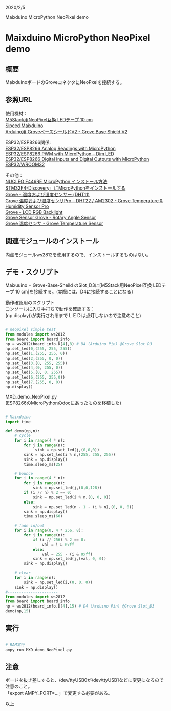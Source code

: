 
2020/2/5

Maixduino MicroPython NeoPixel demo
# Maixduino MicroPython NeoPixel demo

## 概要
MaixduinoボードのGroveコネクタにNeoPxelを接続する。

## 参照URL

使用機材：  
[M5Stack用NeoPixel互換 LEDテープ 10 cm](https://www.switch-science.com/catalog/5208/)    
[Sipeed Maixduino](https://www.switch-science.com/catalog/5707/)  
[Arduino用 GroveベースシールドV2 - Grove Base Shield V2](https://jp.seeedstudio.com/Base-Shield-V2.html)  


ESP32/ESP8266関係:  
[ESP32/ESP8266 Analog Readings with MicroPython](https://randomnerdtutorials.com/esp32-esp8266-analog-readings-micropython/)    
[ESP32/ESP8266 PWM with MicroPython – Dim LED](https://randomnerdtutorials.com/esp32-esp8266-pwm-micropython/)   
[ESP32/ESP8266 Digital Inputs and Digital Outputs with MicroPython](https://randomnerdtutorials.com/esp32-esp8266-digital-inputs-digital-outputs-micropython/)   
[ESP32/WROOM32](https://i0.wp.com/randomnerdtutorials.com/wp-content/uploads/2018/08/esp32-pinout-chip-ESP-WROOM-32.png)   

その他：  
[NUCLEO F446RE MicroPython インストール方法](https://beta-notes.way-nifty.com/blog/2020/01/post-459022.html)   
[STM32F4-Discovery」にMicroPythonをインストールする](https://beta-notes.way-nifty.com/blog/2020/02/post-6822aa.html)  
[Grove - 温度および湿度センサー (DHT11)](https://jp.seeedstudio.com/Grove-Temperature-Humidity-Sensor-DHT11.html)  
[Grove 温度および湿度センサPro – DHT22 / AM2302 - Grove Temperature & Humidity Sensor Pro](https://jp.seeedstudio.com/Grove-Temperature-Humidity-Sensor-Pro-AM2302.html)   
  [Grove - LCD RGB Backlight](https://www.seeedstudio.com/Grove-LCD-RGB-Backlight.html)   
[Grove  Sensor  Grove - Rotary Angle Sensor](http://wiki.seeedstudio.com/Grove-Rotary_Angle_Sensor/)   
[Grove 温度センサ - Grove Temperature Sensor](https://jp.seeedstudio.com/Grove-Temperature-Sensor.html)   

## 関連モジュールのインストール
内蔵モジュールws2812を使用するので、インストールするものはない。

## デモ・スクリプト
Maixuuino +  Grove-Base-Sheild のSlot_D3に[M5Stack用NeoPixel互換 LEDテープ 10 cm]を接続する。(実際には、D4に接続することになる）

動作確認用のスクリプト  
コンソールに入り手打ちで動作を確認する：  
(np.display()が実行されるまでＬＥＤは点灯しないので注意のこと)
```python

# neopixel simple test
from modules import ws2812
from board import board_info
np = ws2812(board_info.D[4],8) # D4 (Arduino Pin) @Grove Slot_D3
np.set_led(0,(255, 255, 255))
np.set_led(1,(255, 255, 0))
np.set_led(2,(255, 0, 0))
np.set_led(3,(0, 255, 255))
np.set_led(4,(0, 255, 0))
np.set_led(5,(0, 0, 255))
np.set_led(6,(255, 255,0))
np.set_led(7,(255, 0, 0))
np.display()

```

MXD_demo_NeoPixel.py   
(ESP8266のMicroPythonのdocにあったものを移植した)  
```python

# Maixduino
import time

def demo(np,n):
    # cycle
    for i in range(4 * n):
        for j in range(n):
             sink = np.set_led(j,(0,0,0))
        sink = np.set_led(i % n,(255, 255, 255))
        sink = np.display()
        time.sleep_ms(25)

    # bounce
    for i in range(4 * n):
        for j in range(n):
            sink = np.set_led(j,(0,0,128))
        if (i // n) % 2 == 0:
            sink = np.set_led(i % n,(0, 0, 0))
        else:
            sink = np.set_led(n - 1 - (i % n),(0, 0, 0))
        sink = np.display()
        time.sleep_ms(60)

    # fade in/out
    for i in range(0, 4 * 256, 8):
        for j in range(n):
            if (i // 256) % 2 == 0:
                val = i & 0xff
            else:
                val = 255 - (i & 0xff)
            sink = np.set_led(j,(val, 0, 0))
        sink = np.display()

    # clear
    for i in range(n):
        sink = np.set_led(i,(0, 0, 0))
    sink = np.display()
#----------------------
from modules import ws2812
from board import board_info
np = ws2812(board_info.D[4],15) # D4 (Arduino Pin) @Grove Slot_D3
demo(np,15)

```


## 実行

```bash

# RAM実行
ampy run MXD_demo_NeoPixel.py

```

## 注意
ボードを抜き差しすると、/dev/ttyUSB0が/dev/ttyUSB1などに変更になるので注意のこと。  
「export AMPY_PORT=...」で変更する必要がある。


以上
 
